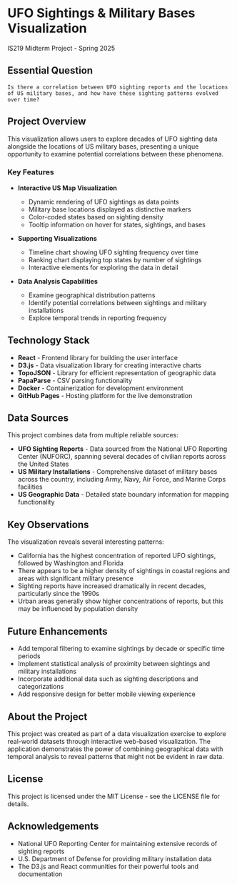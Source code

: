 # UFO Sightings & Military Bases Visualization
IS219 Midterm Project - Spring 2025
## Essential Question
    Is there a correlation between UFO sighting reports and the locations of US military bases, and how have these sighting patterns evolved over time?
## Project Overview

This visualization allows users to explore decades of UFO sighting data alongside the locations of US military bases, presenting a unique opportunity to examine potential correlations between these phenomena.

### Key Features

- **Interactive US Map Visualization**
  - Dynamic rendering of UFO sightings as data points
  - Military base locations displayed as distinctive markers
  - Color-coded states based on sighting density
  - Tooltip information on hover for states, sightings, and bases

- **Supporting Visualizations**
  - Timeline chart showing UFO sighting frequency over time
  - Ranking chart displaying top states by number of sightings
  - Interactive elements for exploring the data in detail

- **Data Analysis Capabilities**
  - Examine geographical distribution patterns
  - Identify potential correlations between sightings and military installations
  - Explore temporal trends in reporting frequency

## Technology Stack

- **React** - Frontend library for building the user interface
- **D3.js** - Data visualization library for creating interactive charts
- **TopoJSON** - Library for efficient representation of geographic data
- **PapaParse** - CSV parsing functionality
- **Docker** - Containerization for development environment
- **GitHub Pages** - Hosting platform for the live demonstration

## Data Sources

This project combines data from multiple reliable sources:

- **UFO Sighting Reports** - Data sourced from the National UFO Reporting Center (NUFORC), spanning several decades of civilian reports across the United States
- **US Military Installations** - Comprehensive dataset of military bases across the country, including Army, Navy, Air Force, and Marine Corps facilities
- **US Geographic Data** - Detailed state boundary information for mapping functionality

## Key Observations

The visualization reveals several interesting patterns:

- California has the highest concentration of reported UFO sightings, followed by Washington and Florida
- There appears to be a higher density of sightings in coastal regions and areas with significant military presence
- Sighting reports have increased dramatically in recent decades, particularly since the 1990s
- Urban areas generally show higher concentrations of reports, but this may be influenced by population density

## Future Enhancements

- Add temporal filtering to examine sightings by decade or specific time periods
- Implement statistical analysis of proximity between sightings and military installations
- Incorporate additional data such as sighting descriptions and categorizations
- Add responsive design for better mobile viewing experience

## About the Project

This project was created as part of a data visualization exercise to explore real-world datasets through interactive web-based visualization. The application demonstrates the power of combining geographical data with temporal analysis to reveal patterns that might not be evident in raw data.

## License

This project is licensed under the MIT License - see the LICENSE file for details.

## Acknowledgements

- National UFO Reporting Center for maintaining extensive records of sighting reports
- U.S. Department of Defense for providing military installation data
- The D3.js and React communities for their powerful tools and documentation
